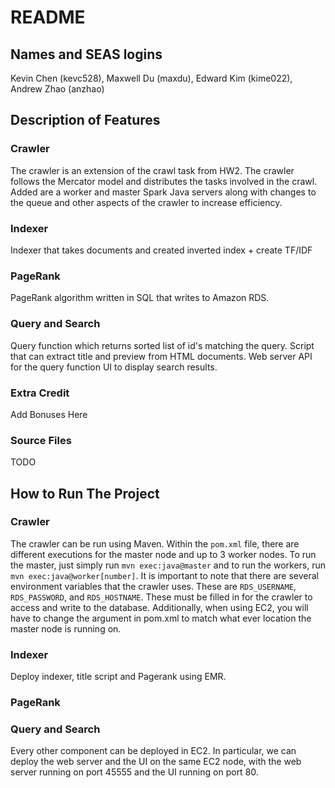 # README

## Names and SEAS logins
Kevin Chen (kevc528), Maxwell Du (maxdu), Edward Kim (kime022), Andrew Zhao (anzhao)

## Description of Features
### Crawler
The crawler is an extension of the crawl task from HW2. The crawler follows the Mercator model and distributes the tasks involved in the crawl. Added are a worker and master Spark Java servers along with changes to the queue and other aspects of the crawler to increase efficiency.

### Indexer
Indexer that takes documents and created inverted index + create TF/IDF

### PageRank
PageRank algorithm written in SQL that writes to Amazon RDS.

### Query and Search
Query function which returns sorted list of id's matching the query.
Script that can extract title and preview from HTML documents.
Web server API for the query function
UI to display search results.

### Extra Credit
Add Bonuses Here

### Source Files
TODO

## How to Run The Project
### Crawler
The crawler can be run using Maven. Within the `pom.xml` file, there are different executions for the master node and up to 3 worker nodes. To run the master, just simply run `mvn exec:java@master` and to run the workers, run `mvn exec:java@worker[number]`. It is important to note that there are several environment variables that the crawler uses. These are `RDS_USERNAME`, `RDS_PASSWORD`, and `RDS_HOSTNAME`. These must be filled in for the crawler to access and write to the database. Additionally, when using EC2, you will have to change the argument in pom.xml to match what ever location the master node is running on.

### Indexer
Deploy indexer, title script and Pagerank using EMR.

### PageRank

### Query and Search
Every other component can be deployed in EC2.
In particular, we can deploy the web server and the UI on the same EC2 node,
with the web server running on port 45555 and the UI running on port 80.
